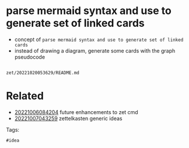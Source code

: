 # parse mermaid syntax and use to generate set of linked cards

- concept of `parse mermaid syntax and use to generate set of linked cards`
- instead of drawing a diagram, generate some cards with the graph pseudocode

```
```

` zet/20221020053629/README.md `

# Related

- [20221006084204](/zet/20221006084204/README.md) future enhancements to zet cmd
- [20221007043259](/zet/20221007043259/README.md) zettelkasten generic ideas

Tags:

    #idea
